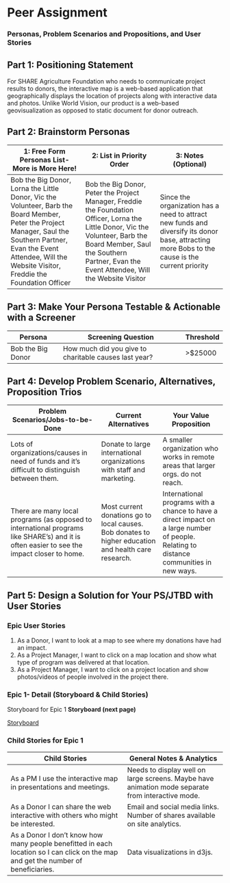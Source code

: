 # Peer Assignment

### Personas, Problem Scenarios and Propositions, and User Stories

## Part 1: Positioning Statement

For SHARE Agriculture Foundation who needs to communicate project results to donors, the interactive map is a web-based application that geographically
displays the location of projects along with interactive data and photos. Unlike World Vision, our product is a web-based geovisualization as opposed to
static document for donor outreach.

## Part 2: Brainstorm Personas

|1: Free Form Personas List- More is More Here!|2: List in Priority Order |3: Notes (Optional)|
|---|---|---|
|Bob the Big Donor, Lorna the Little Donor, Vic the Volunteer, Barb the Board Member, Peter the Project Manager, Saul the Southern Partner, Evan the Event Attendee, Will the Website Visitor, Freddie the Foundation Officer|Bob the Big Donor, Peter the Project Manager, Freddie the Foundation Officer, Lorna the Little Donor, Vic the Volunteer, Barb the Board Member, Saul the Southern Partner, Evan the Event Attendee, Will the Website Visitor | Since the organization has a need to attract new funds and diversify its donor base, attracting more Bobs to the cause is the current priority |
 

## Part 3: Make Your Persona Testable & Actionable with a Screener
|Persona|Screening Question|Threshold|
|---|---|---|
|Bob the Big Donor|How much did you give to charitable causes last year? | >$25000|  

## Part 4: Develop Problem Scenario, Alternatives, Proposition Trios

|Problem Scenarios/Jobs-to-be-Done|Current Alternatives|Your Value Proposition|
|---|---|---|
|Lots of organizations/causes in need of funds and it’s difficult to distinguish between them.|Donate to large international organizations with staff and marketing.|A smaller organization who works in remote areas that larger orgs. do not reach.|
|There are many local programs (as opposed to international programs like SHARE’s) and it is often easier to see the impact closer to home.|Most current donations go to local causes. Bob donates to higher education and health care research.|International programs with a chance to have a direct impact on a large number of people. Relating to distance communities in new ways.|

## Part 5: Design a Solution for Your PS/JTBD with User Stories

### Epic User Stories

1. As a Donor, I want to look at a map to see where my donations have had an impact.
2. As a Project Manager, I want to click on a map location and show what type of program was delivered at that location.
3. As a Project Manager, I want to click on a project location and show photos/videos of people involved in the project there.

### Epic 1- Detail (Storyboard & Child Stories)

Storyboard for Epic 1
**Storyboard (next page)**

[Storyboard](storyboard.jpg)

### Child Stories for Epic 1

|Child Stories|General Notes & Analytics|
|---|---|
|As a PM I use the interactive map in presentations and meetings.|Needs to display well on large screens. Maybe have animation mode separate from interactive mode.| 
|As a Donor I can share the web interactive with others who might be interested.|Email and social media links. Number of shares available on site analytics.|
|As a Donor I don’t know how many people benefitted in each location so I can click on the map and get the number of beneficiaries.|Data visualizations in d3js.|
 
